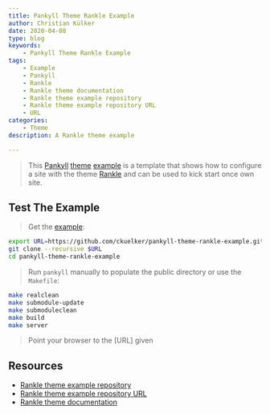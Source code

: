 ```yaml
---
title: Pankyll Theme Rankle Example
author: Christian Külker
date: 2020-04-08
type: blog
keywords:
    - Pankyll Theme Rankle Example
tags:
    - Example
    - Pankyll
    - Rankle
    - Rankle theme documentation
    - Rankle theme example repository
    - Rankle theme example repository URL
    - URL
categories:
    - Theme
description: A Rankle theme example

---
```


> This [Pankyll] [theme] [example] is a template that shows how to configure a
> site with the theme [Rankle] and can be used to kick start once own site.

## Test The Example

> Get the [example]:

```bash
export URL=https://github.com/ckuelker/pankyll-theme-rankle-example.git
git clone --recursive $URL
cd pankyll-theme-rankle-example
```

> Run `pankyll` manually to populate the public directory or use the
> `Makefile`:

```bash
make realclean
make submodule-update
make submoduleclean
make build
make server
```

> Point your browser to the [URL] given

## Resources

* [Rankle theme example repository]
* [Rankle theme example repository URL]
* [Rankle theme documentation]

[example]: /en_US/Example-Sites/
[Pankyll]: https://www.pankyll.org/
[theme]: /en_US/Pankyll-Themes/
[Rankle]: /en_US/Pankyll-Themes/pankyll-theme-rankle.html
[Rankle theme example]: /en_US/Example-Sites/pankyll-theme-rankle-example.html
[Rankle theme example repository]: https://github.com/ckuelker/pankyll-theme-rankle-example/
[Rankle theme example repository URL]: https://github.com/ckuelker/pankyll-theme-rankle-example.git
[Rankle theme documentation]: /en_US/Pankyll-Themes/pankyll-theme-rankle.html
